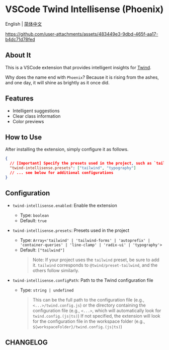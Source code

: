 # VSCode Twind Intellisense (Phoenix)

English | [简体中文](./README.zh.md)

https://github.com/user-attachments/assets/483449e3-9dbd-465f-aa17-b4dc71d78fed

## About It

This is a VSCode extension that provides intelligent insights for [Twind](https://twind.style).

Why does the name end with `Phoenix`? Because it is rising from the ashes, and one day, it will shine as brightly as it once did.

## Features

- Intelligent suggestions
- Clear class information
- Color previews

## How to Use

After installing the extension, simply configure it as follows.

```json
{
  // [Important] Specify the presets used in the project, such as `tailwind`, ...
  "twind-intellisense.presets": ["tailwind", "typography"]
  // ... see below for additional configurations
}
```

## Configuration

- `twind-intellisense.enabled`: Enable the extension

  - Type: `boolean`
  - Default: `true`

- `twind-intellisense.presets`: Presets used in the project
  - Type: `Array<'tailwind' | 'tailwind-forms' | 'autoprefix' | 'container-queries' | 'line-clamp' | 'radix-ui' | 'typography'>`
  - Default: `["tailwind"]`
    > Note: If your project uses the `tailwind` preset, be sure to add it.
    > `tailwind` corresponds to `@twind/preset-tailwind`, and the others follow similarly.
- `twind-intellisense.configPath`: Path to the Twind configuration file
  - Type: `string | undefined`
    > This can be the full path to the configuration file (e.g., `<...>/twind.config.js`)
    >  or the directory containing the configuration file (e.g., `<...>`, which will automatically look for `twind.config.(js|ts)`)
    > If not specified, the extension will look for the configuration file in the workspace folder (e.g., `${workspaceFolder}/twind.config.(js|ts)`)

## CHANGELOG
